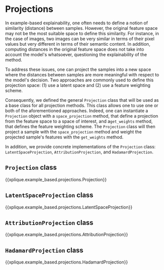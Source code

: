 # Projections

In example-based explainability, one often needs to define a notion of similarity (distance) between samples. However, the original feature space may not be the most suitable space to define this similarity. For instance, in the case of images, two images can be very similar in terms of their pixel values but very different in terms of their semantic content. In addition, computing distances in the original feature space does not take into account the model's whatsoever, questioning the explainability of the method.

To address these issues, one can project the samples into a new space where the distances between samples are more meaningful with respect to the model's decision. Two approaches are commonly used to define this projection space: (1) use a latent space and (2) use a feature weighting scheme.

Consequently, we defined the general `Projection` class that will be used as a base class for all projection methods. This class allows one to use one or both of the aforementioned approaches. Indeed, one can instantiate a `Projection` object with a `space_projection` method, that define a projection from the feature space to a space of interest, and a`get_weights` method, that defines the feature weighting scheme. The `Projection` class will then project a sample with the `space_projection` method and weight the projected sample's features with the `get_weights` method.

In addition, we provide concrete implementations of the `Projection` class: `LatentSpaceProjection`, `AttributionProjection`, and `HadamardProjection`.

## `Projection` class

{{xplique.example_based.projections.Projection}}

## `LatentSpaceProjection` class

{{xplique.example_based.projections.LatentSpaceProjection}}

## `AttributionProjection` class

{{xplique.example_based.projections.AttributionProjection}}

## `HadamardProjection` class

{{xplique.example_based.projections.HadamardProjection}}
